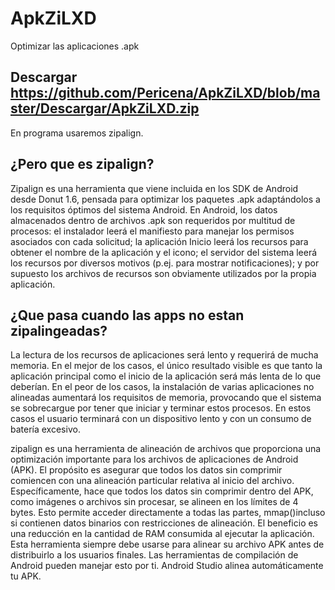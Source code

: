 # ApkZiLXD
Optimizar las aplicaciones .apk

## Descargar https://github.com/Pericena/ApkZiLXD/blob/master/Descargar/ApkZiLXD.zip

En programa usaremos zipalign.
## ¿Pero que es zipalign? 
Zipalign es una herramienta que viene incluida en los SDK de Android desde Donut 1.6, pensada para optimizar los paquetes .apk adaptándolos a los requisitos óptimos del sistema Android. En Android, los datos almacenados dentro de archivos .apk son requeridos por multitud de
procesos: el instalador leerá el manifiesto para manejar los permisos asociados con cada solicitud; la aplicación Inicio leerá los recursos para obtener el nombre de la aplicación y el icono; el servidor
del sistema leerá los recursos por diversos motivos (p.ej. para mostrar notificaciones); y por supuesto los archivos de recursos son obviamente utilizados por la propia
aplicación.
## ¿Que pasa cuando las apps no estan zipalingeadas? 

La lectura de los recursos de aplicaciones será lento y requerirá de mucha memoria. En el mejor de los casos, el único resultado visible es que tanto la aplicación principal como el inicio de la
aplicación será más lenta de lo que deberían. En el peor de los casos, la instalación de varias aplicaciones no alineadas aumentará los requisitos de memoria, provocando que el sistema se sobrecargue por tener que iniciar y terminar estos procesos. En estos casos el usuario terminará con un dispositivo lento y con un consumo de batería excesivo.

zipalign es una herramienta de alineación de archivos que proporciona una optimización importante para los archivos de aplicaciones de Android (APK). El propósito es asegurar que todos los datos sin comprimir comiencen con una alineación particular relativa al inicio del archivo. Específicamente, hace que todos los datos sin comprimir dentro del APK, como imágenes o archivos sin procesar, se alineen en los límites de 4 bytes. Esto permite acceder directamente a todas las partes, mmap()incluso si contienen datos binarios con restricciones de alineación. El beneficio es una reducción en la cantidad de RAM consumida al ejecutar la aplicación.
Esta herramienta siempre debe usarse para alinear su archivo APK antes de distribuirlo a los usuarios finales. Las herramientas de compilación de Android pueden manejar esto por ti. Android Studio alinea automáticamente tu APK.
